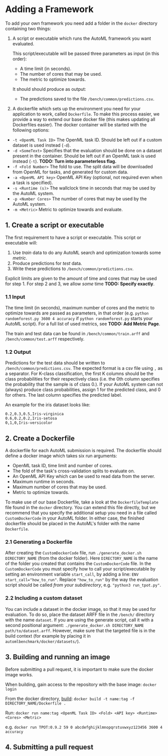 # Adding a Framework
To add your own framework you need add a folder in the `docker` directory containing two things: 
 1. A script or executable which runs the AutoML framework you want evaluated.
 
    This script/executable will be passed three parameters as input (in this order): 
    - A time limit (in seconds).
    - The number of cores that may be used.
    - The metric to optimize towards.
    
    It should should produce as output:
    - The predictions saved to the file `/bench/common/predictions.csv`.
    
 2. A dockerfile which sets up the environment you need for your application to work, called `Dockerfile`.
    To make this process easier, we provide a way to extend our base docker file (this makes updating all Dockerfiles easier).
    The docker container will be started with the following options:

 - `-t <OpenML Task ID>` The OpenML task ID. Should be left out if a custom dataset is used instead (`-d`).
 - `-d <SomeText>` Specifies that the evaluation should be done on a dataset present in the container. 
 Should be left out if an OpenML task is used instead (`-t`).
 **TODO: Turn into parameterless flag.**
 - `-f <Fold Number>` The fold to use. The split data will be downloaded from OpenML for tasks, and generated for 
 custom data.
 - `-a <OpenML API key>` OpenML API Key (optional, not required even when a task is specified).
 - `-s <Runtime (s)>` The wallclock time in seconds that may be used by the AutoML system.
 - `-p <Number Cores>` The number of cores that may be used by the AutoML system.
 - `-m <Metric>` Metric to optimize towards and evaluate.
   

## 1. Create a script or executable
The first requirement to have a script or executable.
This script or executable will:

1. Use *train* data to do any AutoML search and optimization towards some *metric*.
2. Produce predictions for *test* data.
3. Write these predictions to `/bench/common/predictions.csv`.

Explicit limits are given to the amount of time and cores that may be used for step 1.
For step 2 and 3, we allow *some* time **TODO: Specify exactly**.

### 1.1 Input
The time limit (in seconds), maximum number of cores and the metric to optimize towards are passed as parameters,
in that order (e.g. `python randomforest.py 3600 4 accuracy` if `python randomforest.py` starts your AutoML script).
For a full list of used metrics, see **TODO: Add Metric Page**.

The train and test data can be found in `/bench/common/train.arff` and `/bench/common/test.arff` respectively.

### 1.2 Output
Predictions for the test data should be written to `/bench/common/predictions.csv`.
The expected format is a csv file using `,` as a separator.
For K-class classification, the first K columns should be the class probabilities for their respectively class (i.e. 
the 0th column specifies the probability that the sample is of class 0.).
If your AutoML system can not (always) produce class probabilities, assign 1 for the predicted class, and 0 for others.
The last column specifies the predicted label.

An example for the iris dataset looks like:
```
0.2,0.3,0.5,Iris-virginica
0.6,0.2,0.2,Iris-setosa
0,1,0,Iris-versicolor

```

<!--- In the repository there are already examples for [Python], [R], and [Java]. --->



## 2. Create a Dockerfile
A dockerfile for each AutoML submission is required.
The dockerfile should define a docker image which takes six run arguments: 
 - OpenML task ID, time limit and number of cores.
 - The fold of the task's cross-validation splits to evaluate on.
 - An OpenML API Key which can be used to read data from the server.
 - Maximum runtime in seconds.
 - Maximum number of cores that may be used.
 - Metric to optimize towards.

To make use of our base Dockerfile, take a look at the `DockerfileTemplate` file found in the `docker` directory.
You can extend this file directly, but we recommend that you specify the additional setup you need in a file called 
`CustomDockerCode` in your AutoML folder.
In either case, the finished dockerfile should be placed in the AutoML's folder with the name `Dockerfile`.

### 2.1 Generating a Dockerfile
After creating the `CustomDockerCode` file, run `./generate_docker.sh DIRECTORY_NAME` (from the docker folder). 
Here `DIRECTORY_NAME` is the name of the folder you created that contains the `CustomDockerCode` file.
In the `CustomDockerCode` you must specify how to call your script/executable by setting an environment variable `start_call`,
by adding a line: `ENV start_call="how_to_run"`.
Replace `"how_to_run"` by the way the evaluation script should be called *from your subdirectory*, e.g. `"python3 run_tpot.py"`.

### 2.2 Including a custom dataset
You can include a dataset in the docker image, so that it may be used for evaluation.
To do so, place the dataset ARFF file in the `/bench/` directory with the name `dataset`.
If you are using the generate script, call it with a second positional argument: 
`./generate_docker.sh DIRECTORY_NAME path/to/dataset.arff`.
However, make sure that the targeted file is in the build context (for example by placing it in `automlbenchmark/docker/datasets/`).

## 3. Building and running an image
Before submitting a pull request, it is important to make sure the docker image works.

When building, gain access to the repository with the base image:
`docker login`

From the docker directory, [build](https://docs.docker.com/engine/reference/commandline/build/#options):
`docker build -t name:tag -f DIRECTORY_NAME/Dockerfile .`

Run:
`docker run name:tag <OpenML Task ID> <Fold> <API key> <Runtime> <Cores> <Metric>`

e.g.
`docker run TPOT:0.9.2 59 0 abcdefghijklmnopqrstuvwxyz123456 3600 4 accuracy`

## 4. Submitting a pull request
